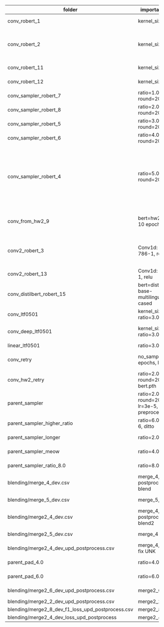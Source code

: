 
| folder | important hyper | info | comment |
| - | - | - | - |
| conv_robert_1 | kernel_size=5 | conv_dev.csv: 0.9218325073071548 | |
| conv_robert_2 | kernel_size=7 | conv_dev.csv: 0.9276401067479988, 30_conv_dev.csv: 0.9281865548354303 | larger kernel_size seems to work better, and pocket with CE loss is not good |
| conv_robert_11 | kernel_size=9 | conv_dev.csv: 0.9294573643410853 | |
| conv_robert_12 | kernel_size=11 | conv_dev.csv: 0.9289236243487101 | |
| conv_sampler_robert_7 | ratio=1.0 round=2000 | conv_sampler_dev.csv: 0.929838607192782 | |
| conv_sampler_robert_8 | ratio=2.0 round=2000 | conv_sampler_dev.csv: 0.9331681280975983 | |
| conv_sampler_robert_5 | ratio=3.0 round=2000 | conv_sampler_dev.csv: 0.9312364976490027 | |
| conv_sampler_robert_6 | ratio=4.0 round=2000 | conv_sampler_dev.csv: 0.9323929342991488 | | 
| conv_sampler_robert_4 | ratio=5.0 round=2000 | conv_sampler_dev.csv: 0.9320116914474523 | different ratios didn't have much difference except ratio=1.0. this might implies that we may not need sampler and model probably will not suffer from imbalanced data |
| conv_from_hw2_9 | bert=hw2(trained 10 epochs) ks=7 | conv_hw2_dev.csv: 0.9314398271699075, **conv_hw2_test.csv(pub): 0.93523** | loss decreases faster(dev_loss 0.21~ in 1200 steps |
| conv2_robert_3 | Conv1d: 768-786-1, relu | conv2_dev.csv: 0.9210700216037618, 30_conv2_dev.csv: 0.9288727919684839 | deeper conv layer didn't improve, and pocket with CE loss is not good |
| conv2_robert_13 | Conv1d: 786-30-1, relu | conv2_dev.csv: 0.9312401285333047 | |
| conv_distilbert_robert_15 | bert=distilbert-base-multilingual-cased | conv_dis_dev.csv: 0.9303977633752702 | | 
| conv_ltf0501 | kernel_size=7, ratio=3.0 | dev f1: 0.92911 | transfer learning from hw2 |
| conv_deep_ltf0501 | kernel_size=7, ratio=3.0, | dev f1: 0.92379 | transfer learning from hw2, CNN: 256 -> 64 -> 1 | 
| linear_ltf0501 | ratio=3.0, | dev f1: 0.89568 | linear is not good | 
| conv_retry | no_sampler, 20 epochs, lr=3e-5 | best loss: 0.19300 (**test f1: 0.93802**), best f1: 0.93791 (**test f1: 0.93386**) | improved preprocess |
| conv_hw2_retry | ratio=2.0, round=2000, bert.pth | best loss: 0.17028, best f1: 0.94039(**test f1: 0.94991**) | improved preprocess with bert |
| parent_sampler | ratio=2.0, round=2000, lr=3e-5, bert.pth, preprocess_parent | best loss: 0.05278, best f1:0.94723(**test f1: 0.95025**) | thres=0.3, preprocess_parent better, merge_5 |
| parent_sampler_higher_ratio | ratio=6.0, lr=5e-6, ditto | best loss: 0.04124, best f1: 0.96454 | thres=0.4, merge_4 |
| parent_sampler_longer | ratio=2.0, ditto | best loss: 0.03799, best f1: 0.96410 | thres=0.4, merge_4 |
| parent_sampler_meow | ratio=4.0, ditto | best loss: 0.04119, best f1: 0.96370 | thres=0.6, merge_4 |
| parent_sampler_ratio_8.0 | ratio=8.0, ditto | best loss: 0.04206, best f1: 0.96444 | thres=0.1, merge_4 |
| blending/merge_4_dev.csv | merge_4, use postprocess & blend | f1: 0.96589 | merge with best f1 pth |
| blending/merge_5_dev.csv | merge_5, ditto | f1: 0.96562 | merge with best f1 pth |
| blending/merge2_4_dev.csv | merge_4, use postprocess2 & blend2 | f1: 0.96980(**merge2_4_test.csv test f1: 0.97654**) | merge with best f1 pth |
| blending/merge2_5_dev.csv | merge_4 & 5, ditto | f1: 0.96931 | merge with best f1 pth |
| blending/merge2_4_dev_upd_postprocess.csv | merge_4, p2 & b2, fix UNK | f1: 0.97285(**test f1: 0.98143**) | |
| parent_pad_4.0 | ratio=4.0, trash | best loss: 0.04852, best f1: 0.96717 | |
| parent_pad_6.0 | ratio=6.0, trash | best loss: 0.05564, best f1: 0.96866 | |
| blending/merge2_6_dev_upd_postprocess.csv | merge2_6 | f1: 0.97194 | merge_4 with 2 trash |
| blending/merge2_2_dev_upd_postprocess.csv | merge2_2 | f1: 0.9422 | merge 2 trash |
| blending/merge2_8_dev_f1_loss_upd_postprocess.csv | merge2_8 | f1: 0.97294 | merge 4 f1 & loss |
| blending/merge2_4_dev_loss_upd_postprocess | merge2_4 | f1: 0.97423(**test f1:**) | merge 4 loss |
